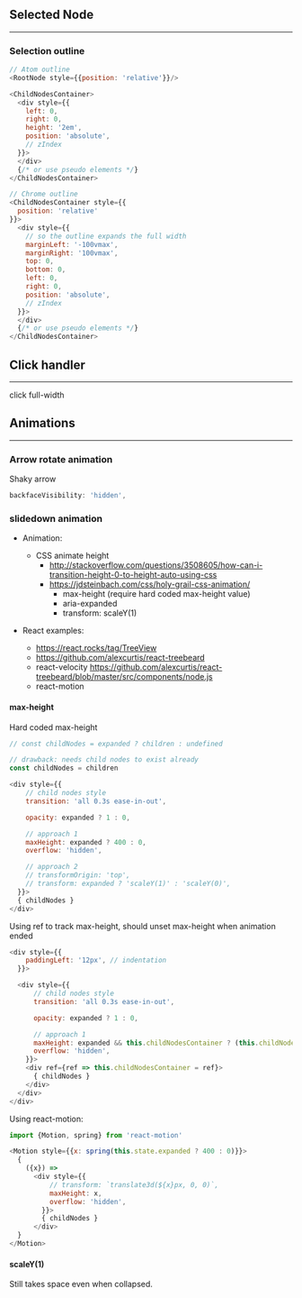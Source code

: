 ## Selected Node
----------------------------------------------------------

### Selection outline


```js
// Atom outline
<RootNode style={{position: 'relative'}}/>

<ChildNodesContainer>
  <div style={{
    left: 0,
    right: 0,
    height: '2em',
    position: 'absolute',
    // zIndex
  }}>
  </div>
  {/* or use pseudo elements */}
</ChildNodesContainer>

// Chrome outline
<ChildNodesContainer style={{
  position: 'relative'
}}>
  <div style={{
    // so the outline expands the full width
    marginLeft: '-100vmax',
    marginRight: '100vmax',
    top: 0,
    bottom: 0,
    left: 0,
    right: 0,    
    position: 'absolute',
    // zIndex
  }}>
  </div>
  {/* or use pseudo elements */}
</ChildNodesContainer>
```


## Click handler
----------------------------------------------------------
click full-width

## Animations
----------------------------------------------------------

### Arrow rotate animation

Shaky arrow
```js
backfaceVisibility: 'hidden',
```

### slidedown animation
- Animation:
  - CSS animate height
    - http://stackoverflow.com/questions/3508605/how-can-i-transition-height-0-to-height-auto-using-css
    - https://jdsteinbach.com/css/holy-grail-css-animation/
      - max-height (require hard coded max-height value)
      - aria-expanded
      - transform: scaleY(1)

- React examples:
  - https://react.rocks/tag/TreeView
  - https://github.com/alexcurtis/react-treebeard
   - react-velocity https://github.com/alexcurtis/react-treebeard/blob/master/src/components/node.js
  - react-motion

#### max-height

Hard coded max-height
```js
// const childNodes = expanded ? children : undefined

// drawback: needs child nodes to exist already
const childNodes = children

<div style={{
    // child nodes style
    transition: 'all 0.3s ease-in-out',

    opacity: expanded ? 1 : 0,

    // approach 1
    maxHeight: expanded ? 400 : 0,
    overflow: 'hidden',

    // approach 2
    // transformOrigin: 'top',
    // transform: expanded ? 'scaleY(1)' : 'scaleY(0)',
  }}>
  { childNodes }
</div>
```

Using ref to track max-height, should unset max-height when animation ended
```js
<div style={{
    paddingLeft: '12px', // indentation
  }}>

  <div style={{
      // child nodes style
      transition: 'all 0.3s ease-in-out',

      opacity: expanded ? 1 : 0,

      // approach 1
      maxHeight: expanded && this.childNodesContainer ? (this.childNodesContainer.clientHeight) : 0,
      overflow: 'hidden',
    }}>
    <div ref={ref => this.childNodesContainer = ref}>
      { childNodes }
    </div>
  </div>
</div>
```



Using react-motion:
```js
import {Motion, spring} from 'react-motion'

<Motion style={{x: spring(this.state.expanded ? 400 : 0)}}>
  {
    ({x}) =>
      <div style={{
          // transform: `translate3d(${x}px, 0, 0)`,
          maxHeight: x,
          overflow: 'hidden',
        }}>
        { childNodes }
      </div>
  }
</Motion>
```

#### scaleY(1)
Still takes space even when collapsed.
